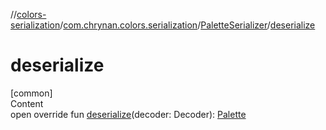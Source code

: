 //[colors-serialization](../../../index.md)/[com.chrynan.colors.serialization](../index.md)/[PaletteSerializer](index.md)/[deserialize](deserialize.md)



# deserialize  
[common]  
Content  
open override fun [deserialize](deserialize.md)(decoder: Decoder): [Palette](../../../../colors-palette/colors-palette/com.chrynan.colors.palette/-palette/index.md)  



